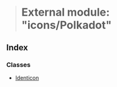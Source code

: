> # External module: "icons/Polkadot"

## Index

### Classes

* [Identicon](../classes/_icons_polkadot_.identicon.md)